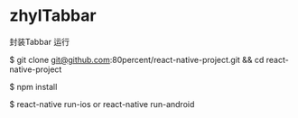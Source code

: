 # zhylTabbar
封装Tabbar
运行

$ git clone git@github.com:80percent/react-native-project.git && cd react-native-project

$ npm install

$ react-native run-ios or react-native run-android
